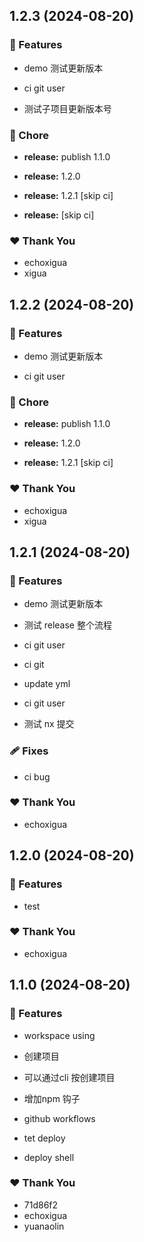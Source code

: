 ## 1.2.3 (2024-08-20)


### 🚀 Features

- demo 测试更新版本

- ci git user

- 测试子项目更新版本号


### 🏡 Chore

- **release:** publish 1.1.0

- **release:** 1.2.0

- **release:** 1.2.1 [skip ci]

- **release:** [skip ci]


### ❤️  Thank You

- echoxigua
- xigua

## 1.2.2 (2024-08-20)


### 🚀 Features

- demo 测试更新版本

- ci git user


### 🏡 Chore

- **release:** publish 1.1.0

- **release:** 1.2.0

- **release:** 1.2.1 [skip ci]


### ❤️  Thank You

- echoxigua
- xigua

## 1.2.1 (2024-08-20)


### 🚀 Features

- demo 测试更新版本

- 测试 release 整个流程

- ci git user

- ci git

- update yml

- ci git user

- 测试 nx 提交


### 🩹 Fixes

- ci bug


### ❤️  Thank You

- echoxigua

## 1.2.0 (2024-08-20)


### 🚀 Features

- test


### ❤️  Thank You

- echoxigua

## 1.1.0 (2024-08-20)


### 🚀 Features

- workspace using

- 创建项目

- 可以通过cli 按创建项目

- 增加npm 钩子

- github workflows

- tet deploy

- deploy shell


### ❤️  Thank You

- 71d86f2
- echoxigua
- yuanaolin